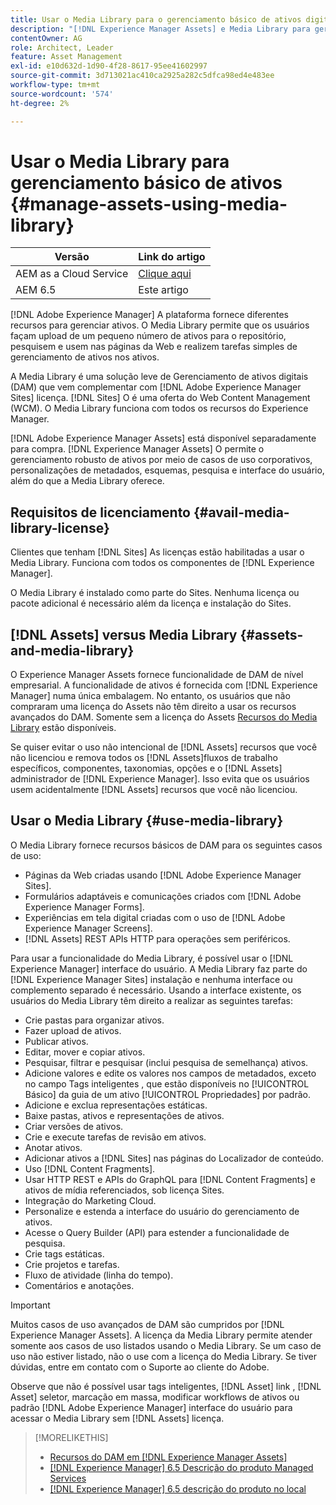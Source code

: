 ```yaml
---
title: Usar o Media Library para o gerenciamento básico de ativos digitais
description: "[!DNL Experience Manager Assets] e Media Library para gerenciamento de ativos."
contentOwner: AG
role: Architect, Leader
feature: Asset Management
exl-id: e10d632d-1d90-4f28-8617-95ee41602997
source-git-commit: 3d713021ac410ca2925a282c5dfca98ed4e483ee
workflow-type: tm+mt
source-wordcount: '574'
ht-degree: 2%

---
```



# Usar o Media Library para gerenciamento básico de ativos {#manage-assets-using-media-library}

| Versão | Link do artigo |
| -------- | ---------------------------- |
| AEM as a Cloud Service | [Clique aqui](https://experienceleague.adobe.com/docs/experience-manager-cloud-service/content/assets/admin/medialibrary.html?lang=en) |
| AEM 6.5 | Este artigo |

[!DNL Adobe Experience Manager] A plataforma fornece diferentes recursos para gerenciar ativos. O Media Library permite que os usuários façam upload de um pequeno número de ativos para o repositório, pesquisem e usem nas páginas da Web e realizem tarefas simples de gerenciamento de ativos nos ativos.

A Media Library é uma solução leve de Gerenciamento de ativos digitais (DAM) que vem complementar com [!DNL Adobe Experience Manager Sites] licença. [!DNL Sites] O é uma oferta do Web Content Management (WCM). O Media Library funciona com todos os recursos do Experience Manager.

[!DNL Adobe Experience Manager Assets] está disponível separadamente para compra. [!DNL Experience Manager Assets] O permite o gerenciamento robusto de ativos por meio de casos de uso corporativos, personalizações de metadados, esquemas, pesquisa e interface do usuário, além do que a Media Library oferece.

## Requisitos de licenciamento {#avail-media-library-license}

Clientes que tenham [!DNL Sites] As licenças estão habilitadas a usar o Media Library. Funciona com todos os componentes de [!DNL Experience Manager].

O Media Library é instalado como parte do Sites. Nenhuma licença ou pacote adicional é necessário além da licença e instalação do Sites.

## [!DNL Assets] versus Media Library {#assets-and-media-library}

O Experience Manager Assets fornece funcionalidade de DAM de nível empresarial. A funcionalidade de ativos é fornecida com [!DNL Experience Manager] numa única embalagem. No entanto, os usuários que não compraram uma licença do Assets não têm direito a usar os recursos avançados do DAM. Somente sem a licença do Assets [Recursos do Media Library](#use-media-library) estão disponíveis.

Se quiser evitar o uso não intencional de [!DNL Assets] recursos que você não licenciou e remova todos os [!DNL Assets]fluxos de trabalho específicos, componentes, taxonomias, opções e o [!DNL Assets] administrador de [!DNL Experience Manager]. Isso evita que os usuários usem acidentalmente [!DNL Assets] recursos que você não licenciou.

## Usar o Media Library {#use-media-library}

O Media Library fornece recursos básicos de DAM para os seguintes casos de uso:

* Páginas da Web criadas usando [!DNL Adobe Experience Manager Sites].
* Formulários adaptáveis e comunicações criados com [!DNL Adobe Experience Manager Forms].
* Experiências em tela digital criadas com o uso de [!DNL Adobe Experience Manager Screens].
* [!DNL Assets] REST APIs HTTP para operações sem periféricos.

<!--
 TBD: Remove this after confirmation. May need to merge this list with the list provided by PMs.
* Static renditions

-->

Para usar a funcionalidade do Media Library, é possível usar o [!DNL Experience Manager] interface do usuário. A Media Library faz parte do [!DNL Experience Manager Sites] instalação e nenhuma interface ou complemento separado é necessário. Usando a interface existente, os usuários do Media Library têm direito a realizar as seguintes tarefas:

* Crie pastas para organizar ativos.
* Fazer upload de ativos.
* Publicar ativos.
* Editar, mover e copiar ativos.
* Pesquisar, filtrar e pesquisar (inclui pesquisa de semelhança) ativos.
* Adicione valores e edite os valores nos campos de metadados, exceto no campo Tags inteligentes , que estão disponíveis no [!UICONTROL Básico] da guia de um ativo [!UICONTROL Propriedades] por padrão.
* Adicione e exclua representações estáticas.
* Baixe pastas, ativos e representações de ativos.
* Criar versões de ativos.
* Crie e execute tarefas de revisão em ativos.
* Anotar ativos.
* Adicionar ativos a [!DNL Sites] nas páginas do Localizador de conteúdo.
* Uso [!DNL Content Fragments].
* Usar HTTP REST e APIs do GraphQL para [!DNL Content Fragments] e ativos de mídia referenciados, sob licença Sites.
* Integração do Marketing Cloud.
* Personalize e estenda a interface do usuário do gerenciamento de ativos.
* Acesse o Query Builder (API) para estender a funcionalidade de pesquisa.
* Crie tags estáticas.
* Crie projetos e tarefas.
* Fluxo de atividade (linha do tempo).
* Comentários e anotações.

<!-- TBD: Define exactly which basic Assets workflow are available for use with Media Library?

As per PM, we must avoid stating such a list, as we don't have a list that makes sense in Cloud Service.
-->

>[!IMPORTANT]
>
>Muitos casos de uso avançados de DAM são cumpridos por [!DNL Experience Manager Assets]. A licença da Media Library permite atender somente aos casos de uso listados usando o Media Library. Se um caso de uso não estiver listado, não o use com a licença do Media Library. Se tiver dúvidas, entre em contato com o Suporte ao cliente do Adobe.

Observe que não é possível usar tags inteligentes, [!DNL Asset] link , [!DNL Asset] seletor, marcação em massa, modificar workflows de ativos ou padrão [!DNL Adobe Experience Manager] interface do usuário para acessar o Media Library sem [!DNL Assets] licença.

<!-- TBD: Add a CTA - how to contact Adobe for queries. -->

>[!MORELIKETHIS]
>
>* [Recursos do DAM em [!DNL Experience Manager Assets]](https://experienceleague.adobe.com/docs/experience-manager-65/assets/home.html)
>* [[!DNL Experience Manager] 6.5 Descrição do produto Managed Services](https://helpx.adobe.com/legal/product-descriptions/adobe-experience-manager-managed-services.html)
>* [[!DNL Experience Manager] 6.5 descrição do produto no local](https://helpx.adobe.com/legal/product-descriptions/adobe-experience-manager-on-premise.html)

